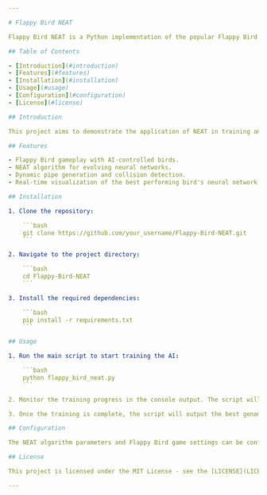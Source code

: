 ```yaml
---

# Flappy Bird NEAT

Flappy Bird NEAT is a Python implementation of the popular Flappy Bird game using the NEAT (NeuroEvolution of Augmenting Topologies) algorithm for artificial intelligence to play the game. NEAT is used to evolve neural networks that control the birds in the game.

## Table of Contents

- [Introduction](#introduction)
- [Features](#features)
- [Installation](#installation)
- [Usage](#usage)
- [Configuration](#configuration)
- [License](#license)

## Introduction

This project aims to demonstrate the application of NEAT in training an AI to play Flappy Bird. Instead of relying on hardcoded rules or heuristics, the birds in this game learn to navigate through the pipes by evolving neural networks through genetic algorithms.

## Features

- Flappy Bird gameplay with AI-controlled birds.
- NEAT algorithm for evolving neural networks.
- Dynamic pipe generation and collision detection.
- Real-time visualization of the best performing bird's neural network.

## Installation

1. Clone the repository:

    ```bash
    git clone https://github.com/your_username/Flappy-Bird-NEAT.git
    ```

2. Navigate to the project directory:

    ```bash
    cd Flappy-Bird-NEAT
    ```

3. Install the required dependencies:

    ```bash
    pip install -r requirements.txt
    ```

## Usage

1. Run the main script to start training the AI:

    ```bash
    python flappy_bird_neat.py
    ```

2. Monitor the training progress in the console output. The script will display information about the current generation, score, and the best performing genome.

3. Once the training is complete, the script will output the best genome found during the evolution process.

## Configuration

The NEAT algorithm parameters and Flappy Bird game settings can be configured using the `configuration.txt` file. You can adjust parameters such as population size, mutation rates, and neural network structure in this file to customize the training process.

## License

This project is licensed under the MIT License - see the [LICENSE](LICENSE) file for details.

---
```

